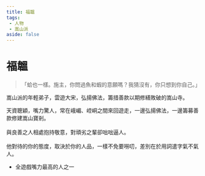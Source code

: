 ```yaml
---
title: 福韞
tags:
 - 人物
 - 嵩山派
aside: false
---
```


# 福韞

> 「蛤也一樣。施主，你問過魚和蝦的意願嗎？我猜沒有，你只想到你自己。」

嵩山派的年輕弟子，雲遊大宋，弘揚佛法，籌措善款以期修繕敗破的嵩山寺。

<Tabs>
  <Tab title="列傳一">
	天資聰穎，嘴力驚人，常在峨嵋、崆峒之間來回遊走，一邊弘揚佛法，一邊籌募善款修建嵩山寶剎。<br><br>
	與良善之人相處抱持敬意，對頑劣之輩卻咄咄逼人。<br><br>
	他對待的你的態度，取決於你的人品，一樣不免要嘮叨，差別在於用詞遣字氣不氣人。
  </Tab>
</Tabs>

- 全遊戲嘴力最高的人之一